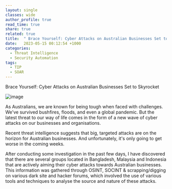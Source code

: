 ```yaml
---
layout: single
classes: wide
author_profile: true
read_time: true
share: true
related: true
title:  " Brace Yourself: Cyber Attacks on Australian Businesses Set to Skyrocket"
date:   2023-05-15 00:12:54 +1000
categories:
  - Threat Intelligence
  - Security Automation
tags:
  - TIP
  - SOAR
---
```


Brace Yourself: Cyber Attacks on Australian Businesses Set to Skyrocket

![image](https://github.com/Viralmaniar/viralmaniar.github.io/assets/3501170/d17ff30d-7ec8-4695-a214-fdabd205e185)

As Australians, we are known for being tough when faced with challenges. We've survived bushfires, floods, and even a global pandemic. But the latest threat to our way of life comes in the form of a new wave of cyber attacks on our businesses and organisations.

Recent threat intelligence suggests that big, targeted attacks are on the horizon for Australian businesses. And unfortunately, it's only going to get worse in the coming weeks.

After conducting some investigation in the past few days, I have discovered that there are several groups located in Bangladesh, Malaysia and Indonesia that are actively aiming their cyber attacks towards Australian businesses. This information was gathered through OSINT, SOCINT & scrapping/digging on various dark site and hacker forums, which involved the use of various tools and techniques to analyse the source and nature of these attacks.
